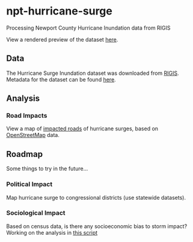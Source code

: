 # npt-hurricane-surge
Processing Newport County Hurricane Inundation data from RIGIS

View a rendered preview of the dataset [here](/data/hur_data.geojson).

## Data
The Hurricane Surge Inundation dataset was downloaded from [RIGIS](http://www.rigis.org/data/inundation09). 
Metadata for the dataset can be found [here](http://www.rigis.org/geodata/plan/inundation09.html).

## Analysis
### Road Impacts
View a map of [impacted roads](/data/road_impact.geojson) of hurricane surges, based on [OpenStreetMap](http://www.openstreetmap.org) data.


## Roadmap
Some things to try in the future...
### Political Impact
Map hurricane surge to congressional districts (use statewide datasets).
### Sociological Impact
Based on census data, is there any socioeconomic bias to storm impact? Working on the analysis in [this script](/census_impact.py)
